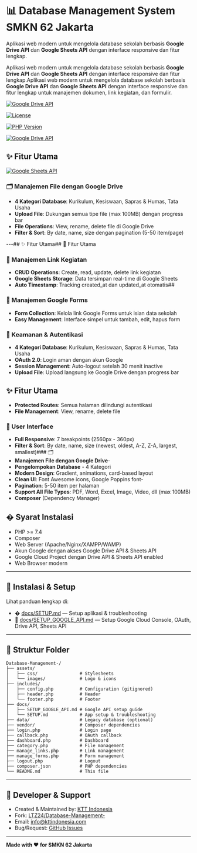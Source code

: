 # 📊 Database Management System SMKN 62 Jakarta



Aplikasi web modern untuk mengelola database sekolah berbasis **Google Drive API** dan **Google Sheets API** dengan interface responsive dan fitur lengkap.

Aplikasi web modern untuk mengelola database sekolah berbasis **Google Drive API** dan **Google Sheets API** dengan interface responsive dan fitur lengkap.Aplikasi web modern untuk mengelola database sekolah berbasis **Google Drive API** dan **Google Sheets API** dengan interface responsive dan fitur lengkap untuk manajemen dokumen, link kegiatan, dan formulir.

[![Google Drive API](https://img.shields.io/badge/Google%20Drive%20API-v3-green)](https://developers.google.com/drive)

[![License](https://img.shields.io/badge/License-Internal%20Use-red)](LICENSE)

[![PHP Version](https://img.shields.io/badge/PHP-%3E%3D7.4-blue)](https://www.php.net/)

[![Google Drive API](https://img.shields.io/badge/Google%20Drive%20API-v3-green)](https://developers.google.com/drive)

## ✨ Fitur Utama

[![Google Sheets API](https://img.shields.io/badge/Google%20Sheets%20API-v4-green)](https://developers.google.com/sheets)

### 🗂️ Manajemen File dengan Google Drive

- **4 Kategori Database**: Kurikulum, Kesiswaan, Sapras & Humas, Tata Usaha
- **Upload File**: Dukungan semua tipe file (max 100MB) dengan progress bar
- **File Operations**: View, rename, delete file di Google Drive
- **Filter & Sort**: By date, name, size dengan pagination (5-50 item/page)

---## ✨ Fitur Utama## 🚀 Fitur Utama

### 🔗 Manajemen Link Kegiatan

- **CRUD Operations**: Create, read, update, delete link kegiatan
- **Google Sheets Storage**: Data tersimpan real-time di Google Sheets
- **Auto Timestamp**: Tracking created_at dan updated_at otomatis## 


### 📝 Manajemen Google Forms

- **Form Collection**: Kelola link Google Forms untuk isian data sekolah
- **Easy Management**: Interface simpel untuk tambah, edit, hapus form


### 🔐 Keamanan & Autentikasi
- **4 Kategori Database**: Kurikulum, Kesiswaan, Sapras & Humas, Tata Usaha
- **OAuth 2.0**: Login aman dengan akun Google
- **Session Management**: Auto-logout setelah 30 menit inactive
- **Upload File**: Upload langsung ke Google Drive dengan progress bar

## ✨ Fitur Utama

- **Protected Routes**: Semua halaman dilindungi autentikasi
- **File Management**: View, rename, delete file

### 🎨 User Interface

- **Full Responsive**: 7 breakpoints (2560px - 360px)
- **Filter & Sort**: By date, name, size (newest, oldest, A-Z, Z-A, largest, smallest)### 🗂️
- **Manajemen File dengan Google Drive**- 
- **Pengelompokan Database** - 4 Kategori
- **Modern Design**: Gradient, animations, card-based layout
- **Clean UI**: Font Awesome icons, Google Poppins font-
- **Pagination**: 5-50 item per halaman
- **Support All File Types**: PDF, Word, Excel, Image, Video, dll (max 100MB)
- **Composer** (Dependency Manager)
  

## � Syarat Instalasi

- PHP >= 7.4
- Composer
- Web Server (Apache/Nginx/XAMPP/WAMP)
- Akun Google dengan akses Google Drive API & Sheets API
- Google Cloud Project dengan Drive API & Sheets API enabled
- Web Browser modern


---

## 🚀 Instalasi & Setup

Lihat panduan lengkap di:
- � [docs/SETUP.md](docs/SETUP.md) — Setup aplikasi & troubleshooting
- 📖 [docs/SETUP_GOOGLE_API.md](docs/SETUP_GOOGLE_API.md) — Setup Google Cloud Console, OAuth, Drive API, Sheets API

---

## 📁 Struktur Folder

```
Database-Management-/
├── assets/
│   ├── css/                # Stylesheets
│   └── images/             # Logo & icons
├── includes/
│   ├── config.php          # Configuration (gitignored)
│   ├── header.php          # Header
│   └── footer.php          # Footer
├── docs/
│   ├── SETUP_GOOGLE_API.md # Google API setup guide
│   └── SETUP.md            # App setup & troubleshooting
├── data/                   # Legacy database (optional)
├── vendor/                 # Composer dependencies
├── login.php               # Login page
├── callback.php            # OAuth callback
├── dashboard.php           # Dashboard
├── category.php            # File management
├── manage_links.php        # Link management
├── manage_forms.php        # Form management
├── logout.php              # Logout
├── composer.json           # PHP dependencies
└── README.md               # This file
```

---

## 👥 Developer & Support

- Created & Maintained by: [KTT Indonesia](https://kttindonesia.com)
- Fork: [LTZ24/Database-Management-](https://github.com/LTZ24/Database-Management-)
- Email: info@kttindonesia.com
- Bug/Request: [GitHub Issues](https://github.com/LTZ24/Database-Management-/issues)

---

**Made with ❤️ for SMKN 62 Jakarta**

